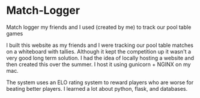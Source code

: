 # Match-Logger
Match logger my friends and I used (created by me) to track our pool table games

I built this website as my friends and I were tracking our pool table matches on a whiteboard with tallies.
Although it kept the competition up it wasn't a very good long term solution.
I had the idea of locally hosting a website and then created this over the summer. I host it using gunicorn + NGINX on my mac.

The system uses an ELO rating system to reward players who are worse for beating better players. I learned a lot about python, flask, and databases.

